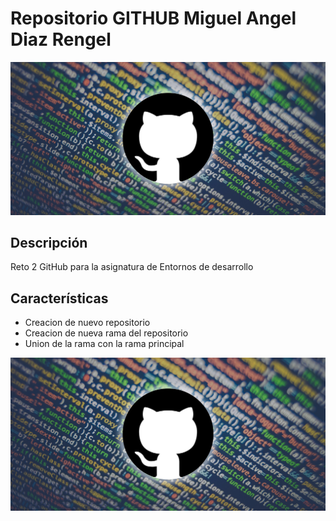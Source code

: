 # Repositorio GITHUB Miguel Angel Diaz Rengel

![Imagen de Portada](Recursos/github-logo.jpeg)

## Descripción

Reto 2 GitHub para la asignatura de Entornos de desarrollo

## Características

- Creacion de nuevo repositorio
- Creacion de nueva rama del repositorio
- Union de la rama con la rama principal

![Imagen del proyecto](Recursos/github-logo.jpeg)
